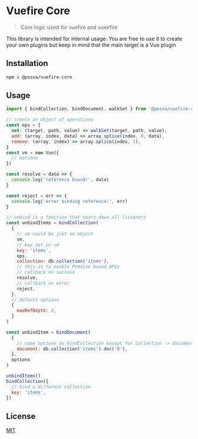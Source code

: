 # Vuefire Core

> Core logic used for vuefire and vuexfire

This library is intended for internal usage. You are free to use it to create your own plugins but keep in mind that the main target is a Vue plugin

## Installation

```sh
npm i @posva/vuefire-core
```

## Usage

```js
import { bindCollection, bindDocument, walkSet } from '@posva/vuefire-core'

// create an object of operations
const ops = {
  set: (target, path, value) => walkSet(target, path, value),
  add: (array, index, data) => array.splice(index, 0, data),
  remove: (array, index) => array.splice(index, 1),
}
const vm = new Vue({
  // options
})

const resolve = data => {
  console.log('reference bound:', data)
}

const reject = err => {
  console.log('error binding reference:', err)
}

// unbind is a function that tears down all listeners
const unbindItems = bindCollection(
  {
    // vm could be just an object
    vm,
    // key set on vm
    key: 'items',
    ops,
    collection: db.collection('items'),
    // this is to enable Promise based APIs
    // callback on success
    resolve,
    // callback on error
    reject,
  },
  // default options
  {
    maxRefDepth: 2,
  }
)

const unbindItem = bindDocument(
  {
    // same options as bindCollection except for collection -> document
    document: db.collection('items').doc('0'),
  },
  options
)

unbindItems()
bindCollection({
  // bind a different collection
  key: 'items',
})
```

## License

[MIT](http://opensource.org/licenses/MIT)

